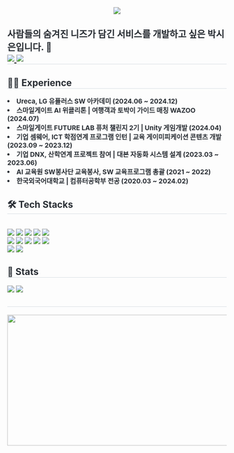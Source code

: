 <div align= "center">
    <img src="https://capsule-render.vercel.app/api?type=waving&color=0:88c0f2,100:96f3a5&height=180&text=Welcome:)%20ssIIIn's%20Space&animation=fadeIn&fontColor=2e2e2e&fontSize=50" />
    </div>
    <div style="text-align: left;"> 
    <h2 style="border-bottom: 1px solid #d8dee4; color: #282d33;"> 사람들의 숨겨진 니즈가 담긴 서비스를 개발하고 싶은 박시은입니다. 👋
    <div style="text-align: left;">  <a href=https://ssin-estella.tistory.com/> <img src="https://img.shields.io/badge/Tistory-000000?style=flat-square&logo=Tistory&logoColor=white&link=https://ssin-estella.tistory.com/"> </a>
    <a href=mailto:sieun00312@gmail.com> <img src="https://img.shields.io/badge/Gmail-EA4335?style=flat-square&logo=Gmail&logoColor=white&link=mailto:sieun00312@gmail.com"> </a>
    </h2>
    <div style="text-align: left;">
    <h2 style="border-bottom: 1px solid #d8dee4; color: #282d33;"> 🧑‍💻 Experience </h2>
    <div style="font-weight: 700; font-size: 15px; text-align: left; color: #282d33;"> <li> Ureca, LG 유플러스 SW 아카데미 (2024.06 ~ 2024.12)</li><li> 스마일게이트 AI 위클리톤 | 여행객과 토박이 가이드 매칭 WAZOO (2024.07)</li><li> 스마일게이트 FUTURE LAB 퓨처 챌린지 2기 | Unity 게임개발 (2024.04)</li><li> 기업 셈웨어, ICT 학점연계 프로그램 인턴 | 교육 게이미피케이션 콘텐츠 개발 (2023.09 ~ 2023.12)</li><li> 기업 DNX, 산학연계 프로젝트 참여 | 대본 자동화 시스템 설계 (2023.03 ~ 2023.06)</li><li> AI 교육원 SW봉사단 교육봉사, SW 교육프로그램 총괄 (2021 ~ 2022)</li><li> 한국외국어대학교 | 컴퓨터공학부 전공 (2020.03 ~ 2024.02) </div> 
    </div>
    <div style="text-align: left;">  </div> 
    </div>
    <div style="text-align: left;">
    <h2 style="border-bottom: 1px solid #d8dee4; color: #282d33;"> 🛠️ Tech Stacks </h2> <br> 
    <div style="margin: ; text-align: left;" "text-align: left;"> <img src="https://img.shields.io/badge/Java-007396?style=flat-square&logo=Java&logoColor=white">
          <img src="https://img.shields.io/badge/Python-3776AB?style=flat-square&logo=Python&logoColor=white">
          <img src="https://img.shields.io/badge/C++-00599C?style=flat-square&logo=C%2B%2B&logoColor=white">
          <img src="https://img.shields.io/badge/Spring-6DB33F?style=flat-square&logo=Spring&logoColor=white">
          <img src="https://img.shields.io/badge/Spring Boot-6DB33F?style=flat-square&logo=Spring Boot&logoColor=white">
          <br/><img src="https://img.shields.io/badge/Flask-000000?style=flat-square&logo=Flask&logoColor=white">
          <img src="https://img.shields.io/badge/MySQL-4479A1?style=flat-square&logo=MySQL&logoColor=white">
          <img src="https://img.shields.io/badge/MongoDB-47A248?style=flat-square&logo=MongoDB&logoColor=white">
          <img src="https://img.shields.io/badge/Slack-4A154B?style=flat-square&logo=Slack&logoColor=white">
          <img src="https://img.shields.io/badge/Notion-000000?style=flat-square&logo=Notion&logoColor=white">
          <br/><img src="https://img.shields.io/badge/Git-F05032?style=flat-square&logo=Git&logoColor=white">
          <img src="https://img.shields.io/badge/Github-181717?style=flat-square&logo=Github&logoColor=white">
          </div>
    </div>
    <div style="text-align: left;"> 
    <h2 style="border-bottom: 1px solid #d8dee4; color: #282d33;"> 🏅 Stats </h2> <div style="text-align: left;"> <img src="https://github-readme-stats.vercel.app/api?username=ssIIIn0-0&bg_color=60,94dbff,adffb3&title_color=000000&text_color=000000"
         /> <img src="https://github-readme-stats.vercel.app/api/top-langs/?username=ssIIIn0-0&layout=compact&bg_color=60,94dbff,adffb3&title_color=000000&text_color=000000"
           /> </div> 
    </div>
<h2 style="border-bottom: 1px solid #d8dee4; color: #282d33;"> </h2>
<a href="https://github.com/devxb/gitanimals">
<img
  src="https://render.gitanimals.org/farms/ssIIIn0-0"
  width="600"
  height="300"
/>
</a>
    

